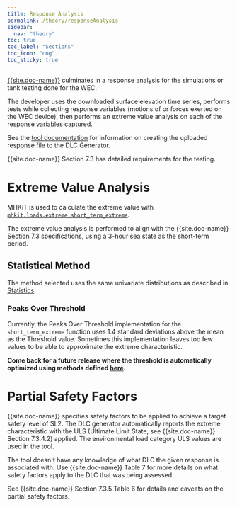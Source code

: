```yaml
---
title: Response Analysis
permalink: /theory/responseAnalysis
sidebar:
  nav: "theory"
toc: true
toc_label: "Sections"
toc_icon: "cog"
toc_sticky: true
---
```


[{{site.doc-name}}]({{site.doc-link}}) culminates in a response analysis for the simulations or tank testing done for the WEC. 

The developer uses the downloaded surface elevation time series, performs tests while collecting response variables (motions of or forces exerted on the WEC device), then performs an extreme value analysis on each of the response variables captured.

See the [tool documentation]({{site.url}}/documentation/responseAnalysis) for information on creating the uploaded response file to the DLC Generator.

{{site.doc-name}} Section 7.3 has detailed requirements for the testing.

# Extreme Value Analysis

MHKiT is used to calculate the extreme value with [`mhkit.loads.extreme.short_term_extreme`](https://mhkit-software.github.io/MHKiT/mhkit-python/api.loads.html#mhkit.loads.extreme.short_term_extreme).

The extreme value analysis is performed to align with the {{site.doc-name}} Section 7.3 specifications, using a 3-hour sea state as the short-term period.

## Statistical Method

The method selected uses the same univariate distributions as described in [Statistics]({{site.url}}/theory/stats#univariate-methods). 

### Peaks Over Threshold

Currently, the Peaks Over Threshold implementation for the `short_term_extreme` function uses 1.4 standard deviations above the mean as the Threshold value.  Sometimes this implementation leaves too few values to be able to approximate the extreme characteristic.  

**Come back for a future release where the threshold is automatically optimized using methods defined [here](https://www.mdpi.com/2077-1312/8/4/289).**

# Partial Safety Factors

{{site.doc-name}} specifies safety factors to be applied to achieve a target safety level of SL2.  The DLC generator automatically reports the extreme characteristic with the ULS (Ultimate Limit State, see {{site.doc-name}} Section 7.3.4.2) applied. The environmental load category ULS values are used in the tool.

The tool doesn't have any knowledge of what DLC the given response is associated with.  Use {{site.doc-name}} Table 7 for more details on what safety factors apply to the DLC that was being assessed.

See {{site.doc-name}} Section 7.3.5 Table 6 for details and caveats on the partial safety factors.









